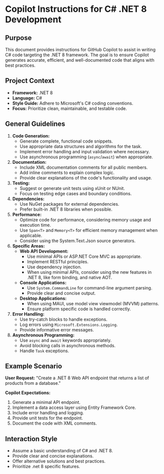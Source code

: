 # Copilot Instructions for C# .NET 8 Development

## Purpose

This document provides instructions for GitHub Copilot to assist in writing C# code targeting the .NET 8 framework. The goal is to ensure Copilot generates accurate, efficient, and well-documented code that aligns with best practices.

## Project Context

* **Framework:** .NET 8
* **Language:** C#
* **Style Guide:** Adhere to Microsoft's C# coding conventions.
* **Focus:** Prioritize clean, maintainable, and testable code.

## General Guidelines

1.  **Code Generation:**
    * Generate complete, functional code snippets.
    * Use appropriate data structures and algorithms for the task.
    * Implement error handling and input validation where necessary.
    * Use asynchronous programming (`async`/`await`) when appropriate.
2.  **Documentation:**
    * Include XML documentation comments for all public members.
    * Add inline comments to explain complex logic.
    * Provide clear explanations of the code's functionality and usage.
3.  **Testing:**
    * Suggest or generate unit tests using xUnit or NUnit.
    * Focus on testing edge cases and boundary conditions.
4.  **Dependencies:**
    * Use NuGet packages for external dependencies.
    * Prefer built-in .NET 8 libraries when possible.
5.  **Performance:**
    * Optimize code for performance, considering memory usage and execution time.
    * Use `Span<T>` and `Memory<T>` for efficient memory management when applicable.
    * Consider using the System.Text.Json source generators.
6.  **Specific Areas:**
    * **Web API Development:**
        * Use minimal APIs or ASP.NET Core MVC as appropriate.
        * Implement RESTful principles.
        * Use dependency injection.
        * When using minimal APIs, consider using the new features in .NET 8, like form binding, and native AOT.
    * **Console Applications:**
        * Use `System.CommandLine` for command-line argument parsing.
        * Provide clear and concise output.
    * **Desktop Applications:**
        * When using MAUI, use model view viewmodel (MVVM) patterns.
        * Ensure platform specific code is handled correctly.
6.  **Error Handling:**
    * Use try-catch blocks to handle exceptions.
    * Log errors using `Microsoft.Extensions.Logging`.
    * Provide informative error messages.
7.  **Asynchronous Programming:**
    * Use `async` and `await` keywords appropriately.
    * Avoid blocking calls in asynchronous methods.
    * Handle `Task` exceptions.

## Example Scenario

**User Request:** "Create a .NET 8 Web API endpoint that returns a list of products from a database."

**Copilot Expectations:**

1.  Generate a minimal API endpoint.
2.  Implement a data access layer using Entity Framework Core.
3.  Include error handling and logging.
4.  Provide unit tests for the endpoint.
5.  Document the code with XML comments.

## Interaction Style

* Assume a basic understanding of C# and .NET 8.
* Provide clear and concise explanations.
* Offer alternative solutions and best practices.
* Prioritize .net 8 specific features.